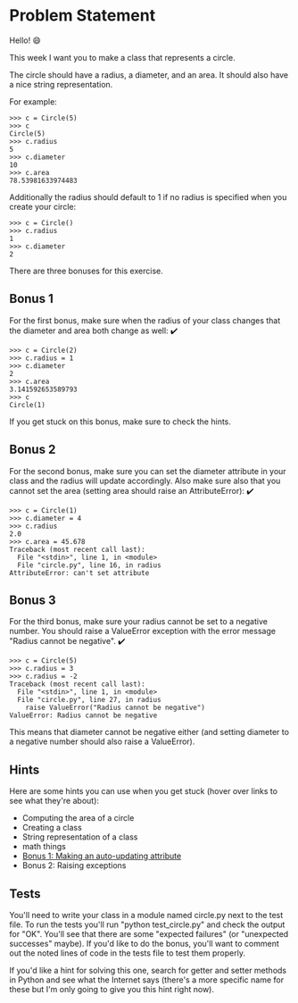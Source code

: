 
# Problem Statement

Hello! 😄

This week I want you to make a class that represents a circle.

The circle should have a radius, a diameter, and an area. It should also have a nice string representation.

For example:

```
>>> c = Circle(5)
>>> c
Circle(5)
>>> c.radius
5
>>> c.diameter
10
>>> c.area
78.53981633974483
```

Additionally the radius should default to 1 if no radius is specified when you create your circle:
```
>>> c = Circle()
>>> c.radius
1
>>> c.diameter
2
```
There are three bonuses for this exercise.

## Bonus 1

For the first bonus, make sure when the radius of your class changes that the diameter and area both change as well: ✔️
```
>>> c = Circle(2)
>>> c.radius = 1
>>> c.diameter
2
>>> c.area
3.141592653589793
>>> c
Circle(1)
```
If you get stuck on this bonus, make sure to check the hints.

## Bonus 2

For the second bonus, make sure you can set the diameter attribute in your class and the radius will update accordingly. Also make sure also that you cannot set the area (setting area should raise an AttributeError): ✔️
```
>>> c = Circle(1)
>>> c.diameter = 4
>>> c.radius
2.0
>>> c.area = 45.678
Traceback (most recent call last):
  File "<stdin>", line 1, in <module>
  File "circle.py", line 16, in radius
AttributeError: can't set attribute
```
## Bonus 3

For the third bonus, make sure your radius cannot be set to a negative number. You should raise a ValueError exception with the error message "Radius cannot be negative". ✔️
```
>>> c = Circle(5)
>>> c.radius = 3
>>> c.radius = -2
Traceback (most recent call last):
  File "<stdin>", line 1, in <module>
  File "circle.py", line 27, in radius
    raise ValueError("Radius cannot be negative")
ValueError: Radius cannot be negative
```
This means that diameter cannot be negative either (and setting diameter to a negative number should also raise a ValueError).

## Hints

Here are some hints you can use when you get stuck (hover over links to see what they're about):

- Computing the area of a circle
- Creating a class
- String representation of a class
- math things
- [Bonus 1: Making an auto-updating attribute](https://www.youtube.com/watch?v=jCzT9XFZ5bw)
- Bonus 2: Raising exceptions

## Tests

You'll need to write your class in a module named circle.py next to the test file. To run the tests you'll run "python test_circle.py" and check the output for "OK". You'll see that there are some "expected failures" (or "unexpected successes" maybe). If you'd like to do the bonus, you'll want to comment out the noted lines of code in the tests file to test them properly.

If you'd like a hint for solving this one, search for getter and setter methods in Python and see what the Internet says (there's a more specific name for these but I'm only going to give you this hint right now).
